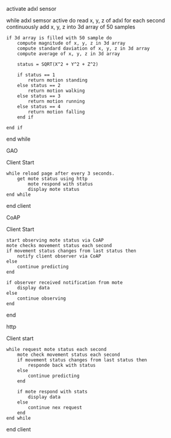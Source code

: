 activate adxl sensor

while adxl semsor active do
	read x, y, z of adxl for each second continuously
	add x, y, z into 3d array of 50 samples
	
	if 3d array is filled with 50 sample do
		compute magnitude of x, y, z in 3d array
		compute standard daviation of x, y, z in 3d array
		compute average of x, y, z in 3d array

		status = SQRT(X^2 + Y^2 + Z^2)

		if status == 1
			return motion standing
		else status == 2
			return motion walking
		else status == 3
			return motion running
		else status == 4
			return motion falling
		end if

	end if

end while



GAO

Client Start

	while reload page after every 3 seconds.
		get mote status using http
			mote respond with status
			display mote status
	end while
end client


CoAP

Client Start

	start observing mote status via CoAP
	mote checks movement status each second
	if movement status changes from last status then 
		notify client observer via CoAP
	else
		continue predicting
	end

	if observer received notification from mote
		display data
	else
		continue observing
	end
end



http

Client start

	while request mote status each second
		mote check movement status each second
		if movement status changes from last status then 
			responde back with status
		else
			continue predicting
		end

		if mote respond with stats
			display data
		else
			continue nex request
		end
	end while

end client